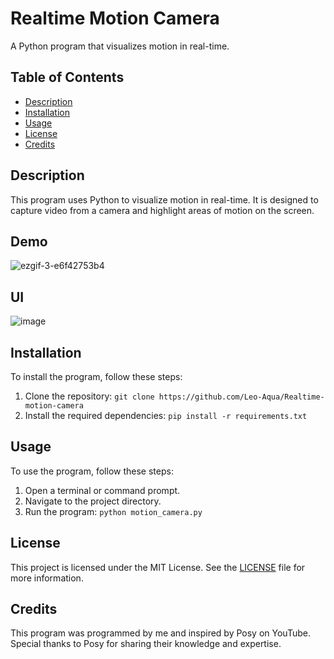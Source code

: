 # Realtime Motion Camera

A Python program that visualizes motion in real-time.

## Table of Contents
- [Description](#description)
- [Installation](#installation)
- [Usage](#usage)
- [License](#license)
- [Credits](#credits)

## Description
This program uses Python to visualize motion in real-time. It is designed to capture video from a camera and highlight areas of motion on the screen. 

## Demo
![ezgif-3-e6f42753b4](https://github.com/Leo-Aqua/Realtime-motion-camera/assets/88901298/ad75d0f6-c476-404b-9127-f974c928b2ee)

## UI

![image](https://github.com/Leo-Aqua/Realtime-motion-camera/assets/88901298/94edb780-8eb2-430d-8e62-04fa9f43c492)


## Installation
To install the program, follow these steps:
1. Clone the repository: `git clone https://github.com/Leo-Aqua/Realtime-motion-camera`
2. Install the required dependencies: `pip install -r requirements.txt`

## Usage
To use the program, follow these steps:
1. Open a terminal or command prompt.
2. Navigate to the project directory.
3. Run the program: `python motion_camera.py`

## License
This project is licensed under the MIT License. See the [LICENSE](LICENSE) file for more information.

## Credits
This program was programmed by me and inspired by Posy on YouTube. Special thanks to Posy for sharing their knowledge and expertise.
